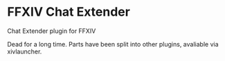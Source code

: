 # FFXIV Chat Extender
Chat Extender plugin for FFXIV

Dead for a long time.
Parts have been split into other plugins, avaliable via xivlauncher.
